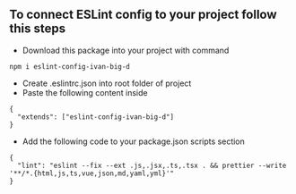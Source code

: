 ## To connect ESLint config to your project follow this steps

- Download this package into your project with command

```npm i eslint-config-ivan-big-d```



- Create .eslintrc.json into root folder of project
- Paste the following content inside
```
{  
  "extends": ["eslint-config-ivan-big-d"]  
}
```

- Add the following code to your package.json scripts section
```
{  
  "lint": "eslint --fix --ext .js,.jsx,.ts,.tsx . && prettier --write '**/*.{html,js,ts,vue,json,md,yaml,yml}'"
}
```
